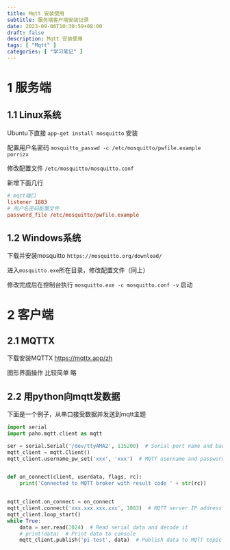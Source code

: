 ```yaml
---
title: Mqtt 安装使用
subtitle: 服务端客户端安装记录
date: 2023-09-06T10:30:59+08:00
draft: false
description: Mqtt 安装使用
tags: [ "Mqtt" ]
categories: [ "学习笔记" ]
---
```


# 1 服务端

## 1.1 Linux系统

Ubuntu下直接 `app-get install mosquitto` 安装

配置用户名密码 `mosquitto_passwd -c /etc/mosquitto/pwfile.example porrizx`

修改配置文件 `/etc/mosquitto/mosquitto.conf`

新增下面几行

```conf
# mqtt端口
listener 1883
# 用户名密码配置文件
password_file /etc/mosquitto/pwfile.example
```

## 1.2 Windows系统

下载并安装mosquitto `https://mosquitto.org/download/`

进入`mosquitto.exe`所在目录，修改配置文件（同上）

修改完成后在控制台执行 `mosquitto.exe -c mosquitto.conf -v` 启动

# 2 客户端

## 2.1 MQTTX

下载安装MQTTX https://mqttx.app/zh

图形界面操作 比较简单 略

## 2.2 用python向mqtt发数据

下面是一个例子，从串口接受数据并发送到mqtt主题

```python
import serial
import paho.mqtt.client as mqtt

ser = serial.Serial('/dev/ttyAMA2', 115200)  # Serial port name and baud rate
mqtt_client = mqtt.Client()
mqtt_client.username_pw_set('xxx', 'xxx')  # MQTT username and password


def on_connect(client, userdata, flags, rc):
    print('Connected to MQTT broker with result code ' + str(rc))


mqtt_client.on_connect = on_connect
mqtt_client.connect('xxx.xxx.xxx.xxx', 1883)  # MQTT server IP address and port number
mqtt_client.loop_start()
while True:
    data = ser.read(1024)  # Read serial data and decode it
    # print(data)  # Print data to console
    mqtt_client.publish('pi-test', data)  # Publish data to MQTT topic
```
